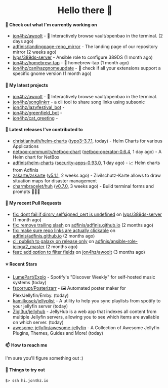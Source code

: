 <h1 align=center>Hello there 👋</h1>

#### 👷 Check out what I'm currently working on

- [jon4hz/awoolt](https://github.com/jon4hz/awoolt) - 🐺 Interactively browse vault/openbao in the terminal. (2 days ago)
- [adfinis/landingpage-repo_mirror](https://github.com/adfinis/landingpage-repo_mirror) - The landing page of our repository mirror (2 weeks ago)
- [lvps/389ds-server](https://github.com/lvps/389ds-server) - Ansible role to configure 389DS (1 month ago)
- [jon4hz/homebrew-tap](https://github.com/jon4hz/homebrew-tap) - 🍺 homebrew-tap (1 month ago)
- [jon4hz/canihazgnomeupdate](https://github.com/jon4hz/canihazgnomeupdate) - 🧙 check if all your extensions support a specific gnome version (1 month ago)

#### 🌱 My latest projects

- [jon4hz/awoolt](https://github.com/jon4hz/awoolt) - 🐺 Interactively browse vault/openbao in the terminal.
- [jon4hz/songlinkrr](https://github.com/jon4hz/songlinkrr) - a cli tool to share song links using subsonic
- [jon4hz/lazyfestival_bot](https://github.com/jon4hz/lazyfestival_bot) - 
- [jon4hz/greenfield_bot](https://github.com/jon4hz/greenfield_bot) - 
- [jon4hz/cat_greeting](https://github.com/jon4hz/cat_greeting) - 

#### 🔭 Latest releases I've contributed to

- [christianhuth/helm-charts](https://github.com/christianhuth/helm-charts) ([typo3-3.7.1](https://github.com/christianhuth/helm-charts/releases/tag/typo3-3.7.1), today) - Helm Charts for various Applications
- [netbox-community/netbox-chart](https://github.com/netbox-community/netbox-chart) ([netbox-operator-0.6.4](https://github.com/netbox-community/netbox-chart/releases/tag/netbox-operator-0.6.4), 1 day ago) - A Helm chart for NetBox
- [adfinis/helm-charts](https://github.com/adfinis/helm-charts) ([security-apps-0.93.0](https://github.com/adfinis/helm-charts/releases/tag/security-apps-0.93.0), 1 day ago) - 📈 Helm charts from Adfinis
- [zskarte/zskarte](https://github.com/zskarte/zskarte) ([v5.1.1](https://github.com/zskarte/zskarte/releases/tag/v5.1.1), 2 weeks ago) - Zivilschutz-Karte allows to draw situation maps for disaster management
- [charmbracelet/huh](https://github.com/charmbracelet/huh) ([v0.7.0](https://github.com/charmbracelet/huh/releases/tag/v0.7.0), 3 weeks ago) - Build terminal forms and prompts 🤷🏻‍♀️

#### 🔨 My recent Pull Requests

- [fix: dont fail if dirsrv_selfsigned_cert is undefined](https://github.com/lvps/389ds-server/pull/70) on [lvps/389ds-server](https://github.com/lvps/389ds-server) (1 month ago)
- [fix: remove trailing slash](https://github.com/adfinis/adfinis.github.io/pull/5) on [adfinis/adfinis.github.io](https://github.com/adfinis/adfinis.github.io) (2 months ago)
- [fix: make sure repo links are actually clickable](https://github.com/adfinis/adfinis.github.io/pull/4) on [adfinis/adfinis.github.io](https://github.com/adfinis/adfinis.github.io) (2 months ago)
- [ci: publish to galaxy on release only](https://github.com/adfinis/ansible-role-icinga2_master/pull/129) on [adfinis/ansible-role-icinga2_master](https://github.com/adfinis/ansible-role-icinga2_master) (2 months ago)
- [feat: add option to filter fields](https://github.com/jon4hz/awoolt/pull/3) on [jon4hz/awoolt](https://github.com/jon4hz/awoolt) (3 months ago)

#### ⭐ Recent Stars

- [LumePart/Explo](https://github.com/LumePart/Explo) - Spotify&#39;s &#34;Discover Weekly&#34; for self-hosted music systems (today)
- [fscorrupt/Posterizarr](https://github.com/fscorrupt/Posterizarr) - 🖼️ Automated poster maker for Plex/Jellyfin/Emby. (today)
- [kamilkosek/jellyplist](https://github.com/kamilkosek/jellyplist) - A  utility to help you sync playlists from spotify to your jellyfin server (today)
- [Zigl3ur/jellyhub](https://github.com/Zigl3ur/jellyhub) - JellyHub is a web app that indexes all content from multiple Jellyfin servers, allowing you to see which items are available on which server. (today)
- [awesome-jellyfin/awesome-jellyfin](https://github.com/awesome-jellyfin/awesome-jellyfin) - A Collection of Awesome Jellyfin Plugins, Themes, Guides and More! (today)

#### 📫 How to reach me
I'm sure you'll figure something out :)

#### 👀 Things to try out
```
$> ssh hi.jon4hz.io
```